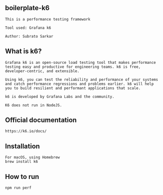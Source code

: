 boilerplate-k6
------------------------------
```
This is a performance testing framework

Tool used: Grafana k6

Author: Subrato Sarkar

````

What is k6?
-----------------------------------
```
Grafana k6 is an open-source load testing tool that makes performance testing easy and productive for engineering teams. k6 is free, developer-centric, and extensible.

Using k6, you can test the reliability and performance of your systems and catch performance regressions and problems earlier. k6 will help you to build resilient and performant applications that scale.

k6 is developed by Grafana Labs and the community.

K6 does not run in NodeJS.

```

Official documentation
-----------------------------------
```
https://k6.io/docs/

```

Installation
--------------------------------
```
For macOS, using Homebrew
brew install k6

```

How to run
--------------------------
```
npm run perf

```